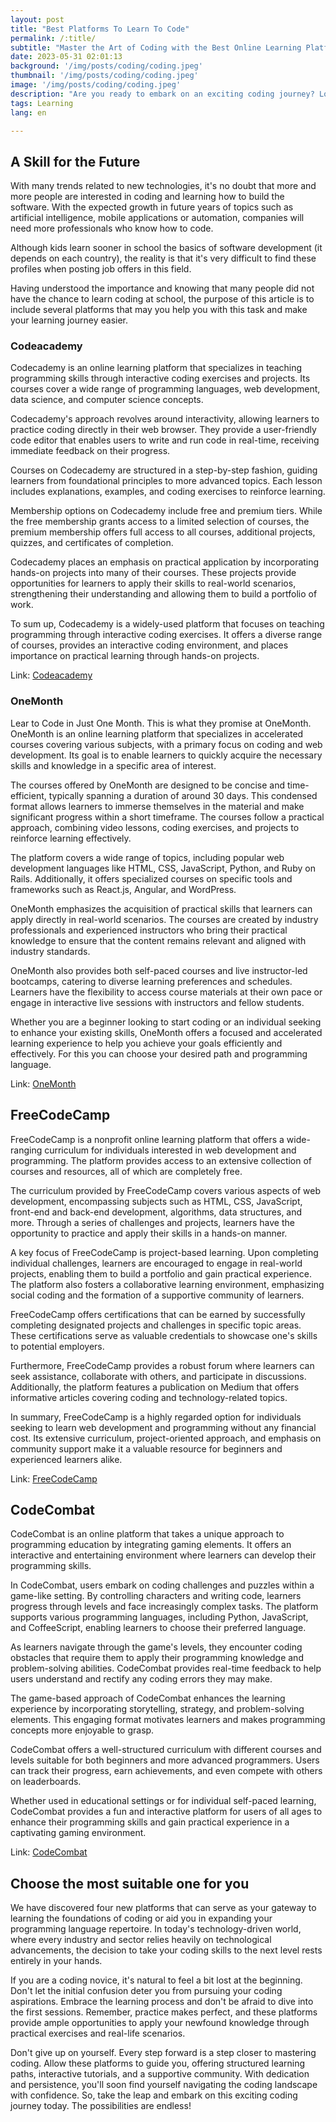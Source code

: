```yaml
---
layout: post 
title: "Best Platforms To Learn To Code"
permalink: /:title/ 
subtitle: "Master the Art of Coding with the Best Online Learning Platforms"
date: 2023-05-31 02:01:13 
background: '/img/posts/coding/coding.jpeg'
thumbnail: '/img/posts/coding/coding.jpeg'
image: '/img/posts/coding/coding.jpeg'
description: "Are you ready to embark on an exciting coding journey? Look no further! This comprehensive guide introduces you to the best platforms available for learning to code."
tags: Learning
lang: en

---
```


## A Skill for the Future

With many trends related to new technologies, it's no doubt that more and more people are interested in coding and learning how to build the software. With the expected growth in future years of topics such as artificial intelligence, mobile applications or automation, companies will need more professionals who know how to code.

Although kids learn sooner in school the basics of software development (it depends on each country), the reality is that it's very difficult to find these profiles when posting job offers in this field.

Having understood the importance and knowing that many people did not have the chance to learn coding at school, the purpose of this article is to include several platforms that may you help you with this task and make your learning journey easier.

### Codeacademy

Codecademy is an online learning platform that specializes in teaching programming skills through interactive coding exercises and projects. Its courses cover a wide range of programming languages, web development, data science, and computer science concepts.

Codecademy's approach revolves around interactivity, allowing learners to practice coding directly in their web browser. They provide a user-friendly code editor that enables users to write and run code in real-time, receiving immediate feedback on their progress.

Courses on Codecademy are structured in a step-by-step fashion, guiding learners from foundational principles to more advanced topics. Each lesson includes explanations, examples, and coding exercises to reinforce learning.

Membership options on Codecademy include free and premium tiers. While the free membership grants access to a limited selection of courses, the premium membership offers full access to all courses, additional projects, quizzes, and certificates of completion.

Codecademy places an emphasis on practical application by incorporating hands-on projects into many of their courses. These projects provide opportunities for learners to apply their skills to real-world scenarios, strengthening their understanding and allowing them to build a portfolio of work.

To sum up, Codecademy is a widely-used platform that focuses on teaching programming through interactive coding exercises. It offers a diverse range of courses, provides an interactive coding environment, and places importance on practical learning through hands-on projects.

Link: [Codeacademy](https://www.codecademy.com/)

### OneMonth

Lear to Code in Just One Month. This is what they promise at OneMonth. OneMonth is an online learning platform that specializes in accelerated courses covering various subjects, with a primary focus on coding and web development. Its goal is to enable learners to quickly acquire the necessary skills and knowledge in a specific area of interest.

The courses offered by OneMonth are designed to be concise and time-efficient, typically spanning a duration of around 30 days. This condensed format allows learners to immerse themselves in the material and make significant progress within a short timeframe. The courses follow a practical approach, combining video lessons, coding exercises, and projects to reinforce learning effectively.

The platform covers a wide range of topics, including popular web development languages like HTML, CSS, JavaScript, Python, and Ruby on Rails. Additionally, it offers specialized courses on specific tools and frameworks such as React.js, Angular, and WordPress.

OneMonth emphasizes the acquisition of practical skills that learners can apply directly in real-world scenarios. The courses are created by industry professionals and experienced instructors who bring their practical knowledge to ensure that the content remains relevant and aligned with industry standards.

OneMonth also provides both self-paced courses and live instructor-led bootcamps, catering to diverse learning preferences and schedules. Learners have the flexibility to access course materials at their own pace or engage in interactive live sessions with instructors and fellow students.

Whether you are a beginner looking to start coding or an individual seeking to enhance your existing skills, OneMonth offers a focused and accelerated learning experience to help you achieve your goals efficiently and effectively. For this you can choose your desired path and programming language.

Link: [OneMonth](https://onemonth.com/)

## FreeCodeCamp

FreeCodeCamp is a nonprofit online learning platform that offers a wide-ranging curriculum for individuals interested in web development and programming. The platform provides access to an extensive collection of courses and resources, all of which are completely free.

The curriculum provided by FreeCodeCamp covers various aspects of web development, encompassing subjects such as HTML, CSS, JavaScript, front-end and back-end development, algorithms, data structures, and more. Through a series of challenges and projects, learners have the opportunity to practice and apply their skills in a hands-on manner.

A key focus of FreeCodeCamp is project-based learning. Upon completing individual challenges, learners are encouraged to engage in real-world projects, enabling them to build a portfolio and gain practical experience. The platform also fosters a collaborative learning environment, emphasizing social coding and the formation of a supportive community of learners.

FreeCodeCamp offers certifications that can be earned by successfully completing designated projects and challenges in specific topic areas. These certifications serve as valuable credentials to showcase one's skills to potential employers.

Furthermore, FreeCodeCamp provides a robust forum where learners can seek assistance, collaborate with others, and participate in discussions. Additionally, the platform features a publication on Medium that offers informative articles covering coding and technology-related topics.

In summary, FreeCodeCamp is a highly regarded option for individuals seeking to learn web development and programming without any financial cost. Its extensive curriculum, project-oriented approach, and emphasis on community support make it a valuable resource for beginners and experienced learners alike.

Link: [FreeCodeCamp](https://www.freecodecamp.org/)

## CodeCombat

CodeCombat is an online platform that takes a unique approach to programming education by integrating gaming elements. It offers an interactive and entertaining environment where learners can develop their programming skills.

In CodeCombat, users embark on coding challenges and puzzles within a game-like setting. By controlling characters and writing code, learners progress through levels and face increasingly complex tasks. The platform supports various programming languages, including Python, JavaScript, and CoffeeScript, enabling learners to choose their preferred language.

As learners navigate through the game's levels, they encounter coding obstacles that require them to apply their programming knowledge and problem-solving abilities. CodeCombat provides real-time feedback to help users understand and rectify any coding errors they may make.

The game-based approach of CodeCombat enhances the learning experience by incorporating storytelling, strategy, and problem-solving elements. This engaging format motivates learners and makes programming concepts more enjoyable to grasp.

CodeCombat offers a well-structured curriculum with different courses and levels suitable for both beginners and more advanced programmers. Users can track their progress, earn achievements, and even compete with others on leaderboards.

Whether used in educational settings or for individual self-paced learning, CodeCombat provides a fun and interactive platform for users of all ages to enhance their programming skills and gain practical experience in a captivating gaming environment.

Link: [CodeCombat](https://codecombat.com/)

## Choose the most suitable one for you

We have discovered four new platforms that can serve as your gateway to learning the foundations of coding or aid you in expanding your programming language repertoire. In today's technology-driven world, where every industry and sector relies heavily on technological advancements, the decision to take your coding skills to the next level rests entirely in your hands.

If you are a coding novice, it's natural to feel a bit lost at the beginning. Don't let the initial confusion deter you from pursuing your coding aspirations. Embrace the learning process and don't be afraid to dive into the first sessions. Remember, practice makes perfect, and these platforms provide ample opportunities to apply your newfound knowledge through practical exercises and real-life scenarios.

Don't give up on yourself. Every step forward is a step closer to mastering coding. Allow these platforms to guide you, offering structured learning paths, interactive tutorials, and a supportive community. With dedication and persistence, you'll soon find yourself navigating the coding landscape with confidence. So, take the leap and embark on this exciting coding journey today. The possibilities are endless!